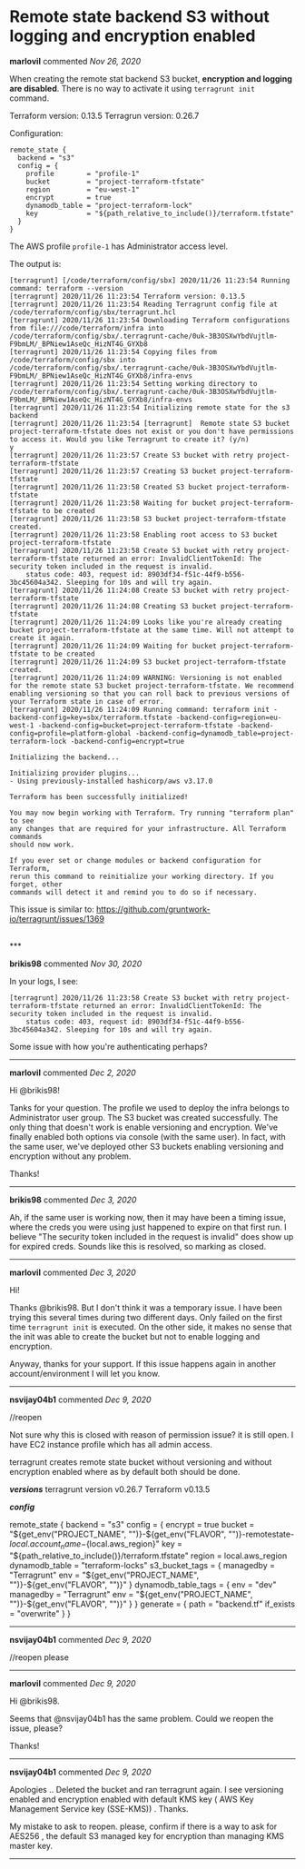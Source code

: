 # Remote state backend S3 without logging and encryption enabled

**marlovil** commented *Nov 26, 2020*

When creating the remote stat backend S3 bucket, **encryption and logging are disabled**. There is no way to activate it using `terragrunt init` command.

Terraform version: 0.13.5
Terragrun version: 0.26.7

Configuration:
```
remote_state {
  backend = "s3"
  config = {
    profile        = "profile-1"
    bucket         = "project-terraform-tfstate"
    region         = "eu-west-1"
    encrypt        = true
    dynamodb_table = "project-terraform-lock"
    key            = "${path_relative_to_include()}/terraform.tfstate"
  }
}
```
The AWS profile `profile-1` has Administrator access level.

The output is:
```
[terragrunt] [/code/terraform/config/sbx] 2020/11/26 11:23:54 Running command: terraform --version
[terragrunt] 2020/11/26 11:23:54 Terraform version: 0.13.5
[terragrunt] 2020/11/26 11:23:54 Reading Terragrunt config file at /code/terraform/config/sbx/terragrunt.hcl
[terragrunt] 2020/11/26 11:23:54 Downloading Terraform configurations from file:///code/terraform/infra into /code/terraform/config/sbx/.terragrunt-cache/0uk-3B3OSXwYbdVujtlm-F9bmLM/_BPNiew1AseQc_HizNT4G_GYXb8
[terragrunt] 2020/11/26 11:23:54 Copying files from /code/terraform/config/sbx into /code/terraform/config/sbx/.terragrunt-cache/0uk-3B3OSXwYbdVujtlm-F9bmLM/_BPNiew1AseQc_HizNT4G_GYXb8/infra-envs
[terragrunt] 2020/11/26 11:23:54 Setting working directory to /code/terraform/config/sbx/.terragrunt-cache/0uk-3B3OSXwYbdVujtlm-F9bmLM/_BPNiew1AseQc_HizNT4G_GYXb8/infra-envs
[terragrunt] 2020/11/26 11:23:54 Initializing remote state for the s3 backend
[terragrunt] 2020/11/26 11:23:54 [terragrunt]  Remote state S3 bucket project-terraform-tfstate does not exist or you don't have permissions to access it. Would you like Terragrunt to create it? (y/n) 
y
[terragrunt] 2020/11/26 11:23:57 Create S3 bucket with retry project-terraform-tfstate
[terragrunt] 2020/11/26 11:23:57 Creating S3 bucket project-terraform-tfstate
[terragrunt] 2020/11/26 11:23:58 Created S3 bucket project-terraform-tfstate
[terragrunt] 2020/11/26 11:23:58 Waiting for bucket project-terraform-tfstate to be created
[terragrunt] 2020/11/26 11:23:58 S3 bucket project-terraform-tfstate created.
[terragrunt] 2020/11/26 11:23:58 Enabling root access to S3 bucket project-terraform-tfstate
[terragrunt] 2020/11/26 11:23:58 Create S3 bucket with retry project-terraform-tfstate returned an error: InvalidClientTokenId: The security token included in the request is invalid.
	status code: 403, request id: 8903df34-f51c-44f9-b556-3bc45604a342. Sleeping for 10s and will try again.
[terragrunt] 2020/11/26 11:24:08 Create S3 bucket with retry project-terraform-tfstate
[terragrunt] 2020/11/26 11:24:08 Creating S3 bucket project-terraform-tfstate
[terragrunt] 2020/11/26 11:24:09 Looks like you're already creating bucket project-terraform-tfstate at the same time. Will not attempt to create it again.
[terragrunt] 2020/11/26 11:24:09 Waiting for bucket project-terraform-tfstate to be created
[terragrunt] 2020/11/26 11:24:09 S3 bucket project-terraform-tfstate created.
[terragrunt] 2020/11/26 11:24:09 WARNING: Versioning is not enabled for the remote state S3 bucket project-terraform-tfstate. We recommend enabling versioning so that you can roll back to previous versions of your Terraform state in case of error.
[terragrunt] 2020/11/26 11:24:09 Running command: terraform init -backend-config=key=sbx/terraform.tfstate -backend-config=region=eu-west-1 -backend-config=bucket=project-terraform-tfstate -backend-config=profile=platform-global -backend-config=dynamodb_table=project-terraform-lock -backend-config=encrypt=true

Initializing the backend...

Initializing provider plugins...
- Using previously-installed hashicorp/aws v3.17.0

Terraform has been successfully initialized!

You may now begin working with Terraform. Try running "terraform plan" to see
any changes that are required for your infrastructure. All Terraform commands
should now work.

If you ever set or change modules or backend configuration for Terraform,
rerun this command to reinitialize your working directory. If you forget, other
commands will detect it and remind you to do so if necessary.

```
This issue is similar to: https://github.com/gruntwork-io/terragrunt/issues/1369

<br />
***


**brikis98** commented *Nov 30, 2020*

In your logs, I see:

```
[terragrunt] 2020/11/26 11:23:58 Create S3 bucket with retry project-terraform-tfstate returned an error: InvalidClientTokenId: The security token included in the request is invalid.
	status code: 403, request id: 8903df34-f51c-44f9-b556-3bc45604a342. Sleeping for 10s and will try again.
```

Some issue with how you're authenticating perhaps?
***

**marlovil** commented *Dec 2, 2020*

Hi @brikis98!

Tanks for your question. The profile we used to deploy the infra belongs to Administrator user group. The S3 bucket was created successfully. The only thing that doesn't work is enable versioning and encryption. We've finally enabled both options via console (with the same user). In fact, with the same user, we've deployed other S3 buckets enabling versioning and encryption without any problem.

Thanks!
***

**brikis98** commented *Dec 3, 2020*

Ah, if the same user is working now, then it may have been a timing issue, where the creds you were using just happened to expire on that first run. I believe "The security token included in the request is invalid" does show up for expired creds. Sounds like this is resolved, so marking as closed.
***

**marlovil** commented *Dec 3, 2020*

Hi!

Thanks @brikis98. But I don't think it was a temporary issue. I have been trying this several times during two different days. Only failed on the first time `terragrunt init` is executed. On the other side, it makes no sense that the init was able to create the bucket but not to enable logging and encryption.

Anyway, thanks for your support. If this issue happens again in another account/environment I will let you know.

***

**nsvijay04b1** commented *Dec 9, 2020*

//reopen

Not sure why this is closed with reason of permission issue? it is still open.  I have EC2 instance profile which has all admin access.


terragrunt creates remote state bucket without versioning and without encryption enabled where  as by default both should be done.

**_versions_**
terragrunt version v0.26.7
Terraform v0.13.5

**_config_**

remote_state {
  backend = "s3"
  config = {
    encrypt        = true
    bucket         = "${get_env("PROJECT_NAME", "")}-${get_env("FLAVOR", "")}-remotestate-${local.account_name}-${local.aws_region}"
    key            = "${path_relative_to_include()}/terraform.tfstate"
    region         = local.aws_region
    dynamodb_table = "terraform-locks"
    s3_bucket_tags = {
      managedby     = "Terragrunt"
      env = "${get_env("PROJECT_NAME", "")}-${get_env("FLAVOR", "")}"
    }
    dynamodb_table_tags = {
      env     = "dev"
      managedby     = "Terragrunt"
      env = "${get_env("PROJECT_NAME", "")}-${get_env("FLAVOR", "")}"
    }
  }
  generate = {
    path      = "backend.tf"
    if_exists = "overwrite"
  }
}
***

**nsvijay04b1** commented *Dec 9, 2020*

//reopen  please
***

**marlovil** commented *Dec 9, 2020*

Hi @brikis98.

Seems that  @nsvijay04b1 has the same problem. Could we reopen the issue, please? 

Thanks!
***

**nsvijay04b1** commented *Dec 9, 2020*

Apologies ..   Deleted the bucket and ran terragrunt again.  I see versioning enabled and  encryption enabled with default KMS key  (  AWS Key Management Service key (SSE-KMS))    .  Thanks.

My mistake to ask to reopen.  please, confirm if there is a way to ask for AES256 , the default S3 managed key for encryption than managing KMS master key.
***

